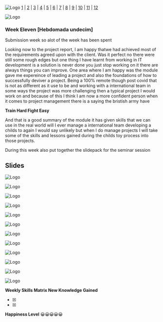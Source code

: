 ![Logo](Images/Logo.png)
[1](/MyPortfolio/SEPM/Unit01.html) | [2](/MyPortfolio/SEPM/Unit02.html) | [3](/MyPortfolio/SEPM/Unit03.html) | [4](/MyPortfolio/SEPM/Unit04.html) | [5](/MyPortfolio/SEPM/Unit05.html) | [6](/MyPortfolio/SEPM/Unit06.html) | [7](/MyPortfolio/SEPM/Unit07.html) | [8](/MyPortfolio/SEPM/Unit08.html) | [9](/MyPortfolio/SEPM/Unit09.html) | [10](/MyPortfolio/SEPM/Unit10.html) | [11](/MyPortfolio/SEPM/Unit11.html) | [12](/MyPortfolio/SEPM/Unit12.html)

![Logo](Images/Diary.png)
### Week Eleven [Hebdomada undecim]

Submission week so alot of the week has been spent 


Looking now to the project report, I am happy thatwe had achieved most of the requirements agreed upon with the client. Was it perfect no there were still some rough edges but one thing I have learnt from working in IT development is a solution is never done you just stop working on it there are always things you can improve. One area where I am happy was the module gave me expereince of leading a project and also the foundations of how to successfully deviver a project. Being a 100% remote though post covid that is not as different as it use to be and working with a international team in some ways the project was more challenging then a typical project I would work on and because of this I think I am now a more confident person when it comes to project management there is a saying the bristish army have

**Train Hard Fight Easy**

And that is a good summary of the module it has given skills that we can use in the real world will I ever manage a international team developing a childs to again I would say unlikely but when I do manage projects I will take some of the skills and lessons gained during the childs toy process into those projects.

During this week also put together the slidepack for the seminar session 

## Slides

![Logo](Images/Slide1.jpeg)

![Logo](Images/Slide2.jpeg)

![Logo](Images/Slide3.jpeg)

![Logo](Images/Slide4.jpeg)

![Logo](Images/Slide5.jpeg)

![Logo](Images/Slide6.jpeg)

![Logo](Images/Slide7.jpeg)

![Logo](Images/Slide8.jpeg)

![Logo](Images/Slide9.jpeg)

![Logo](Images/Slide10.jpeg)

![Logo](Images/Slide11.jpeg)

![Logo](Images/Slide12.jpeg)

**Weekly Skills Matrix New Knowledge Gained**



- [x] 
- [x] 

**Happiness Level**
😀😀😀😀😀

